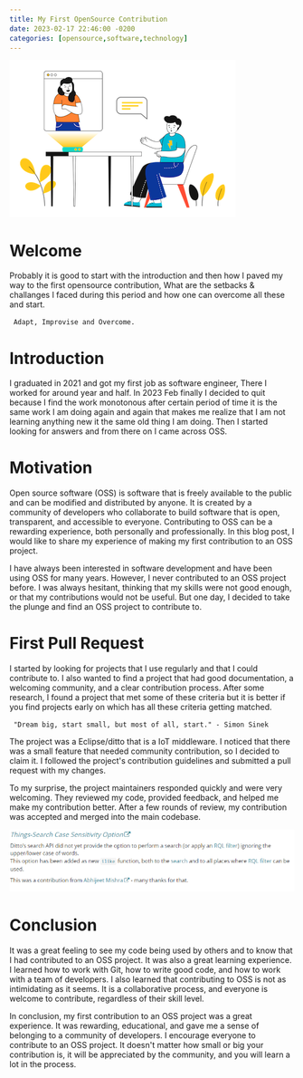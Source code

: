 ```yaml
---
title: My First OpenSource Contribution
date: 2023-02-17 22:46:00 -0200
categories: [opensource,software,technology]
---
```


![](/assets/images/Croods.jpg)

# Welcome
Probably it is good to start with the introduction and then how I paved my way to the first opensource contribution, What are the setbacks & challanges I faced during this period and how one can overcome all these and start.

     Adapt, Improvise and Overcome.

# Introduction
I graduated in 2021 and got my first job as software engineer, There I worked for around year and half. In 2023 Feb finally I decided to quit because I find the work monotonous after  certain period of time it is the same work I am doing again and again that makes me realize that I am not learning anything new it the same old thing I am doing.
Then I started looking for answers and from there on I came across OSS.

# Motivation
Open source software (OSS) is software that is freely available to the public and can be modified and distributed by anyone. It is created by a community of developers who collaborate to build software that is open, transparent, and accessible to everyone. Contributing to OSS can be a rewarding experience, both personally and professionally. In this blog post, I would like to share my experience of making my first contribution to an OSS project.

I have always been interested in software development and have been using OSS for many years. However, I never contributed to an OSS project before. I was always hesitant, thinking that my skills were not good enough, or that my contributions would not be useful. But one day, I decided to take the plunge and find an OSS project to contribute to.

# First Pull Request
I started by looking for projects that I use regularly and that I could contribute to. I also wanted to find a project that had good documentation, a welcoming community, and a clear contribution process. After some research, I found a project that met some of these criteria but it is better if you find projects early on which has all these criteria getting matched.

     "Dream big, start small, but most of all, start." - Simon Sinek

The project was a Eclipse/ditto that is a IoT middleware. I noticed that there was a small feature that needed community contribution, so I decided to claim it. I followed the project's contribution guidelines and submitted a pull request with my changes.

To my surprise, the project maintainers responded quickly and were very welcoming. They reviewed my code, provided feedback, and helped me make my contribution better. After a few rounds of review, my contribution was accepted and merged into the main codebase.

![](/assets/images/contribution.png)

# Conclusion
It was a great feeling to see my code being used by others and to know that I had contributed to an OSS project. It was also a great learning experience. I learned how to work with Git, how to write good code, and how to work with a team of developers. I also learned that contributing to OSS is not as intimidating as it seems. It is a collaborative process, and everyone is welcome to contribute, regardless of their skill level.

In conclusion, my first contribution to an OSS project was a great experience. It was rewarding, educational, and gave me a sense of belonging to a community of developers. I encourage everyone to contribute to an OSS project. It doesn't matter how small or big your contribution is, it will be appreciated by the community, and you will learn a lot in the process.